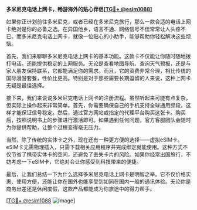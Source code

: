 **多米尼克电话上网卡，畅游海外的贴心伴侣[[TG💪+ @esim1088](https://t.me/s/esim1088)]**

如果你正计划前往多米尼克，或者已经在多米尼克旅行，那么一款合适的电话上网卡绝对是你的必备之选。在异国他乡，语言不通、网络信号不佳常常让人头疼不已。而多米尼克电话上网卡，就像一位贴心的小助手，能够帮助你轻松解决这些烦恼。

首先，我们来聊聊多米尼克电话上网卡的基本功能。这款卡不仅能让你随时随地拨打电话，还能提供稳定的上网服务。无论是查看地图导航、查询天气预报，还是与家人朋友保持联系，它都能满足你的需求。而且，它的资费非常合理，相比传统的国际漫游套餐，性价比更高。特别是对于那些需要长期逗留的人来说，这种上网卡无疑是最佳选择。

接下来，我们来说说多米尼克电话上网卡的注册流程。虽然听起来可能有点复杂，但实际上操作起来非常简单。首先，你需要确保自己的手机支持全球通用频段，这样才能保证信号稳定。然后，通过官方网站或指定的代理平台购买这张卡。购买后，按照说明书上的步骤进行激活即可。如果遇到任何问题，官方客服团队会随时为你提供帮助，让整个过程变得毫无压力。

当然，除了传统的实体卡之外，现在还有一种更方便的选择——虚拟eSIM卡。eSIM卡无需物理插入，只需下载相关应用程序并完成绑定就能使用。这种方式不仅节省了携带实体卡的空间，还避免了丢失卡片的风险。如果你经常出国旅行，不妨考虑一下eSIM卡，它绝对会让你感受到科技带来的便捷。

最后，让我们总结一下为什么选择多米尼克电话上网卡是明智之举。它不仅价格实惠、使用方便，还能让你在国外也能享受到如同在国内一般的通讯体验。无论你是商务出差还是休闲度假，这款产品都能成为你旅途中的得力帮手。

[[TG💪+ @esim1088](https://t.me/s/esim1088) ![Image](https://i.postimg.cc/4NQfJmqS/Snipaste-2025-05-13-00-14-12.png)]
